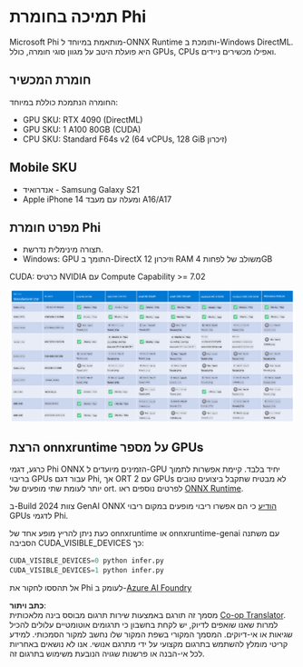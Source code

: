 <!--
CO_OP_TRANSLATOR_METADATA:
{
  "original_hash": "8cdc17ce0f10535da30b53d23fe1a795",
  "translation_date": "2025-07-16T18:26:03+00:00",
  "source_file": "md/01.Introduction/01/01.Hardwaresupport.md",
  "language_code": "he"
}
-->
# תמיכה בחומרת Phi

Microsoft Phi מותאמת במיוחד ל-ONNX Runtime ותומכת ב-Windows DirectML. היא פועלת היטב על מגוון סוגי חומרה, כולל GPUs, CPUs ואפילו מכשירים ניידים.

## חומרת המכשיר  
החומרה הנתמכת כוללת במיוחד:

- GPU SKU: RTX 4090 (DirectML)  
- GPU SKU: 1 A100 80GB (CUDA)  
- CPU SKU: Standard F64s v2 (64 vCPUs, 128 GiB זיכרון)  

## Mobile SKU

- אנדרואיד - Samsung Galaxy S21  
- Apple iPhone 14 ומעלה עם מעבד A16/A17  

## מפרט חומרת Phi

- תצורה מינימלית נדרשת.  
- Windows: GPU התומך ב-DirectX 12 וזיכרון RAM משולב של לפחות 4GB  

CUDA: כרטיס NVIDIA עם Compute Capability >= 7.02  

![HardwareSupport](../../../../../translated_images/01.phihardware.5d51b2377cba18afc6949074542f290c56bb278dac3f4f86302aca6d80fffeb9.he.png)

## הרצת onnxruntime על מספר GPUs

כרגע, דגמי Phi ONNX הזמינים מיועדים ל-GPU יחיד בלבד. קיימת אפשרות לתמוך בריבוי GPUs עבור דגם Phi, אך ORT עם 2 GPUs לא מבטיח שתקבל ביצועים טובים יותר לעומת שתי מופעים של ort. לפרטים נוספים ראו [ONNX Runtime](https://onnxruntime.ai/).

ב-Build 2024 צוות GenAI ONNX [הודיע](https://youtu.be/WLW4SE8M9i8?si=EtG04UwDvcjunyfC) כי הם אפשרו ריבוי מופעים במקום ריבוי GPUs לדגמי Phi.

כעת ניתן להריץ מופע אחד של onnxruntime או onnxruntime-genai עם משתנה הסביבה CUDA_VISIBLE_DEVICES כך:

```Python
CUDA_VISIBLE_DEVICES=0 python infer.py
CUDA_VISIBLE_DEVICES=1 python infer.py
```

אל תהססו לחקור את Phi לעומק ב-[Azure AI Foundry](https://ai.azure.com)

**כתב ויתור**:  
מסמך זה תורגם באמצעות שירות תרגום מבוסס בינה מלאכותית [Co-op Translator](https://github.com/Azure/co-op-translator). למרות שאנו שואפים לדיוק, יש לקחת בחשבון כי תרגומים אוטומטיים עלולים להכיל שגיאות או אי-דיוקים. המסמך המקורי בשפת המקור שלו נחשב למקור הסמכותי. למידע קריטי מומלץ להשתמש בתרגום מקצועי על ידי מתרגם אנושי. אנו לא נושאים באחריות לכל אי-הבנה או פרשנות שגויה הנובעת משימוש בתרגום זה.